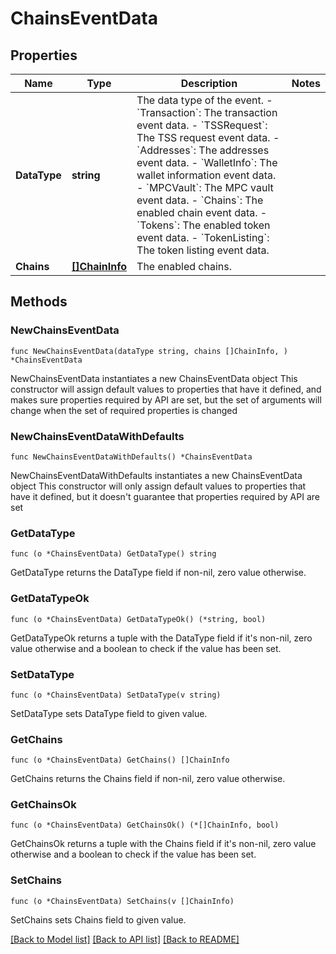 # ChainsEventData

## Properties

Name | Type | Description | Notes
------------ | ------------- | ------------- | -------------
**DataType** | **string** |  The data type of the event. - &#x60;Transaction&#x60;: The transaction event data. - &#x60;TSSRequest&#x60;: The TSS request event data. - &#x60;Addresses&#x60;: The addresses event data. - &#x60;WalletInfo&#x60;: The wallet information event data. - &#x60;MPCVault&#x60;: The MPC vault event data. - &#x60;Chains&#x60;: The enabled chain event data. - &#x60;Tokens&#x60;: The enabled token event data. - &#x60;TokenListing&#x60;: The token listing event data. | 
**Chains** | [**[]ChainInfo**](ChainInfo.md) | The enabled chains. | 

## Methods

### NewChainsEventData

`func NewChainsEventData(dataType string, chains []ChainInfo, ) *ChainsEventData`

NewChainsEventData instantiates a new ChainsEventData object
This constructor will assign default values to properties that have it defined,
and makes sure properties required by API are set, but the set of arguments
will change when the set of required properties is changed

### NewChainsEventDataWithDefaults

`func NewChainsEventDataWithDefaults() *ChainsEventData`

NewChainsEventDataWithDefaults instantiates a new ChainsEventData object
This constructor will only assign default values to properties that have it defined,
but it doesn't guarantee that properties required by API are set

### GetDataType

`func (o *ChainsEventData) GetDataType() string`

GetDataType returns the DataType field if non-nil, zero value otherwise.

### GetDataTypeOk

`func (o *ChainsEventData) GetDataTypeOk() (*string, bool)`

GetDataTypeOk returns a tuple with the DataType field if it's non-nil, zero value otherwise
and a boolean to check if the value has been set.

### SetDataType

`func (o *ChainsEventData) SetDataType(v string)`

SetDataType sets DataType field to given value.


### GetChains

`func (o *ChainsEventData) GetChains() []ChainInfo`

GetChains returns the Chains field if non-nil, zero value otherwise.

### GetChainsOk

`func (o *ChainsEventData) GetChainsOk() (*[]ChainInfo, bool)`

GetChainsOk returns a tuple with the Chains field if it's non-nil, zero value otherwise
and a boolean to check if the value has been set.

### SetChains

`func (o *ChainsEventData) SetChains(v []ChainInfo)`

SetChains sets Chains field to given value.



[[Back to Model list]](../README.md#documentation-for-models) [[Back to API list]](../README.md#documentation-for-api-endpoints) [[Back to README]](../README.md)


